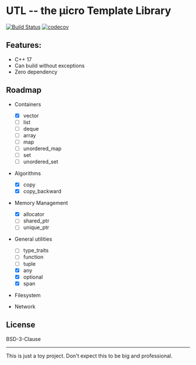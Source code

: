 # UTL -- the µicro Template Library

[![Build Status](https://travis-ci.org/Chingyat/UTL.svg?branch=master)](https://travis-ci.org/Chingyat/UTL)
[![codecov](https://codecov.io/gh/Chingyat/UTL/branch/master/graph/badge.svg)](https://codecov.io/gh/Chingyat/UTL)

## Features:

  - C++ 17
  - Can build without exceptions
  - Zero dependency

## Roadmap

  - Containers
    - [x] vector
    - [ ] list
    - [ ] deque
    - [ ] array
    - [ ] map
    - [ ] unordered_map
    - [ ] set
    - [ ] unordered_set

  - Algorithms
    - [x] copy
    - [x] copy_backward

  - Memory Management
    - [x] allocator
    - [ ] shared_ptr
    - [ ] unique_ptr
     
  - General utilities
    - [ ] type_traits
    - [ ] function
    - [ ] tuple
    - [x] any
    - [x] optional
    - [x] span

  - Filesystem
    
  - Network
  
## License

BSD-3-Clause

-------------------------------------
This is just a toy project. Don't expect this to be big and professional.

